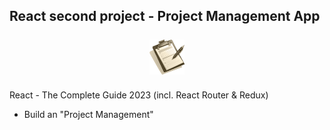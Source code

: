 ## React second project - Project Management App
<p align="center"><img style="width: 56px; height: 56px; margin: 7px 0; fill: #facc15;" src="public/logo.png" /></p>

React - The Complete Guide 2023 (incl. React Router & Redux)
- Build an "Project Management"